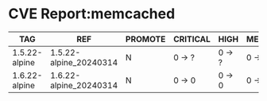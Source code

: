 # CVE Report:memcached
|      TAG      |          REF           | PROMOTE | CRITICAL |  HIGH  | MEDIUM |  LOW   | UNKNOWN |
|---------------|------------------------|---------|----------|--------|--------|--------|---------|
| 1.5.22-alpine | 1.5.22-alpine_20240314 | N       | 0 -> ?   | 0 -> ? | 0 -> ? | 0 -> ? | 0 -> ?  |
| 1.6.22-alpine | 1.6.22-alpine_20240314 | N       | 0 -> 0   | 0 -> 0 | 0 -> 0 | 0 -> 0 | 0 -> 0  |

